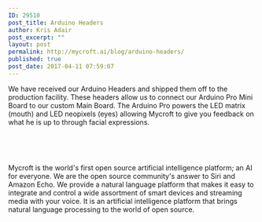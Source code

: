 ```yaml
---
ID: 29510
post_title: Arduino Headers
author: Kris Adair
post_excerpt: ""
layout: post
permalink: http://mycroft.ai/blog/arduino-headers/
published: true
post_date: 2017-04-11 07:59:07
---
```

We have received our Arduino Headers and shipped them off to the production facility. These headers allow us to connect our Arduino Pro Mini Board to our custom Main Board. The Arduino Pro powers the LED matrix (mouth) and LED neopixels (eyes) allowing Mycroft to give you feedback on what he is up to through facial expressions.

&nbsp;

&nbsp;

Mycroft is the world's first open source artificial intelligence platform; an AI for everyone. We are the open source community's answer to Siri and Amazon Echo. We provide a natural language platform that makes it easy to integrate and control a wide assortment of smart devices and streaming media with your voice. It is an artificial intelligence platform that brings natural language processing to the world of open source.

&nbsp;